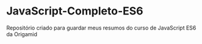 # JavaScript-Completo-ES6
Repositório criado para guardar meus resumos do curso de JavaScript ES6 da Origamid
